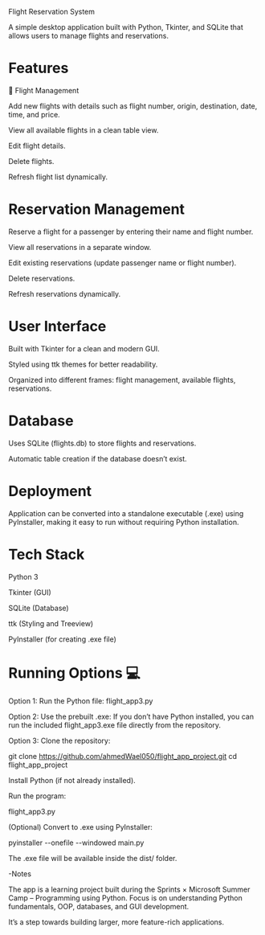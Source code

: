 Flight Reservation System

A simple desktop application built with Python, Tkinter, and SQLite that allows users to manage flights and reservations.

# Features
🔹 Flight Management

Add new flights with details such as flight number, origin, destination, date, time, and price.

View all available flights in a clean table view.

Edit flight details.

Delete flights.

Refresh flight list dynamically.

# Reservation Management

Reserve a flight for a passenger by entering their name and flight number.

View all reservations in a separate window.

Edit existing reservations (update passenger name or flight number).

Delete reservations.

Refresh reservations dynamically.

# User Interface

Built with Tkinter for a clean and modern GUI.

Styled using ttk themes for better readability.

Organized into different frames: flight management, available flights, reservations.

# Database

Uses SQLite (flights.db) to store flights and reservations.

Automatic table creation if the database doesn’t exist.

# Deployment

Application can be converted into a standalone executable (.exe) using PyInstaller, making it easy to run without requiring Python installation.

# Tech Stack

Python 3

Tkinter (GUI)

SQLite (Database)

ttk (Styling and Treeview)

PyInstaller (for creating .exe file)
# Running Options 💻

Option 1: Run the Python file:
flight_app3.py


Option 2: Use the prebuilt .exe:
If you don’t have Python installed, you can run the included flight_app3.exe file directly from the repository.


Option 3: Clone the repository:

git clone <https://github.com/ahmedWael050/flight_app_project.git>
cd flight_app_project


Install Python (if not already installed).

Run the program:

flight_app3.py


(Optional) Convert to .exe using PyInstaller:

pyinstaller --onefile --windowed main.py


The .exe file will be available inside the dist/ folder.

-Notes

The app is a learning project built during the Sprints × Microsoft Summer Camp – Programming using Python.
Focus is on understanding Python fundamentals, OOP, databases, and GUI development.

It’s a step towards building larger, more feature-rich applications.
